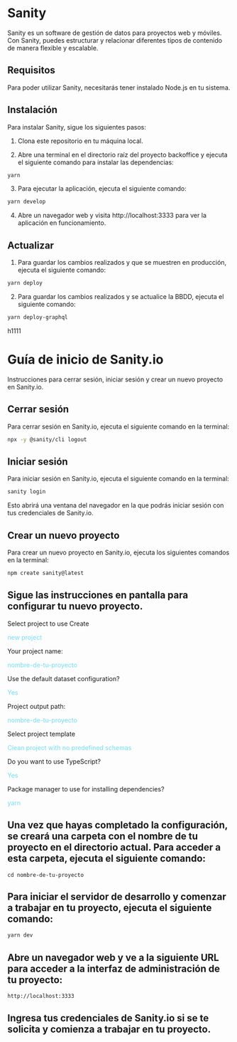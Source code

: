 # Sanity
Sanity es un software de gestión de datos para proyectos web y móviles. Con Sanity, puedes estructurar y relacionar diferentes tipos de contenido de manera flexible y escalable.

## Requisitos
Para poder utilizar Sanity, necesitarás tener instalado Node.js en tu sistema.

## Instalación
Para instalar Sanity, sigue los siguientes pasos:

1. Clona este repositorio en tu máquina local.


2. Abre una terminal en el directorio raíz del proyecto backoffice y ejecuta el siguiente comando para instalar las dependencias:

```bash
yarn
``` 

3. Para ejecutar la aplicación, ejecuta el siguiente comando:

```bash
yarn develop
```

4. Abre un navegador web y visita http://localhost:3333 para ver la aplicación en funcionamiento.


## Actualizar

1. Para guardar los cambios realizados y que se muestren en producción, ejecuta el siguiente comando:

```bash
yarn deploy
```

2. Para guardar los cambios realizados y se actualice la BBDD, ejecuta el siguiente comando:

```bash
yarn deploy-graphql 
```

h1111



























# Guía de inicio de Sanity.io

Instrucciones para cerrar sesión, iniciar sesión y crear un nuevo proyecto en Sanity.io.

## Cerrar sesión
Para cerrar sesión en Sanity.io, ejecuta el siguiente comando en la terminal:

```bash
npx -y @sanity/cli logout
```

## Iniciar sesión
Para iniciar sesión en Sanity.io, ejecuta el siguiente comando en la terminal:

```bash
sanity login
 ```
Esto abrirá una ventana del navegador en la que podrás iniciar sesión con tus credenciales de Sanity.io.

## Crear un nuevo proyecto
Para crear un nuevo proyecto en Sanity.io, ejecuta los siguientes comandos en la terminal:

```bash
npm create sanity@latest
```

## Sigue las instrucciones en pantalla para configurar tu nuevo proyecto. 

Select project to use Create 
<p style='color: #72DDF7;'> new project</p>
Your project name:
<p style='color: #72DDF7;'> nombre-de-tu-proyecto</p>
Use the default dataset configuration?
<p style='color: #72DDF7;'>Yes</p>
Project output path:
<p style='color: #72DDF7;'> nombre-de-tu-proyecto</p>
Select project template
<p style='color: #72DDF7;'> Clean project with no predefined schemas</p>
Do you want to use TypeScript?
<p style='color: #72DDF7;'> Yes </p>
Package manager to use for installing dependencies?
 <p style='color: #72DDF7;'>yarn </p>


## Una vez que hayas completado la configuración, se creará una carpeta con el nombre de tu proyecto en el directorio actual. Para acceder a esta carpeta, ejecuta el siguiente comando:
```
cd nombre-de-tu-proyecto
```

## Para iniciar el servidor de desarrollo y comenzar a trabajar en tu proyecto, ejecuta el siguiente comando:
```bash
yarn dev
```
## Abre un navegador web y ve a la siguiente URL para acceder a la interfaz de administración de tu proyecto:
```bash
http://localhost:3333
 ```

## Ingresa tus credenciales de Sanity.io si se te solicita y comienza a trabajar en tu proyecto.

